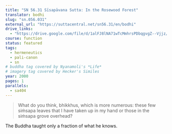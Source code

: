 ```yaml
---
title: "SN 56.31 Sīsapāvana Sutta: In the Rosewood Forest"
translator: bodhi
slug: "sn.056.031"
external_url: "https://suttacentral.net/sn56.31/en/bodhi"
drive_links:
  - "https://drive.google.com/file/d/1alFJ8lNA71wTcMmhrsPDbqgvgZ--Vjjz/view?usp=drivesdk"
course: function
status: featured
tags:
  - hermeneutics
  - pali-canon
  - sn
# buddha tag covered by Nyanamoli's *Life*
# imagery tag covered by Hecker's Similes
year: 2000
pages: 1
parallels:
  - sa404
---
```


> What do you think, bhikkhus, which is more numerous: these few siṁsapa leaves that I have taken up in my hand or those in the siṁsapa grove overhead?

The Buddha taught only a fraction of what he knows.

